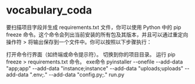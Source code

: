 # vocabulary_coda
要扫描项目字段并生成 requirements.txt 文件，你可以使用 Python 中的 pip freeze 命令。这个命令会列出当前安装的所有包及其版本，并且可以通过重定向操作符 > 将输出保存到一个文件中。你可以按照以下步骤执行：

打开命令行界面（如终端或命令提示符）。
切换到你的项目目录。
运行 pip freeze > requirements.txt 命令。
exe命令
pyinstaller --onefile --add-data "app;app" --add-data "instance;instance" --add-data "uploads;uploads" --add-data ".env;." --add-data "config.py;."  run.py
